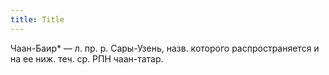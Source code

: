 ```yaml
---
title: Title
---
```


Чаан-Баир* — л. пр. р. Сары-Узень, назв. которого распространяется и на ее ниж.
теч. ср. РПН чаан-татар.
